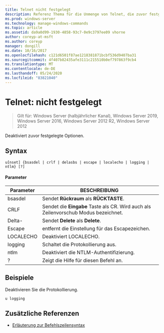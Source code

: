 ```yaml
---
title: Telnet nicht festgelegt
description: Referenz Thema für die Unmenge von Telnet, die zuvor festgelegte Optionen deaktiviert.
ms.prod: windows-server
ms.technology: manage-windows-commands
ms.topic: article
ms.assetid: da9a0d99-1930-4858-93c7-0e9c3797ee09 vhorne
author: coreyp-at-msft
ms.author: coreyp
manager: dongill
ms.date: 10/16/2017
ms.openlocfilehash: c121d6501f87ae1218381871bcbf536d9407ba31
ms.sourcegitcommit: 4f407b82435afe3111c215510b0ef797863f9cb4
ms.translationtype: MT
ms.contentlocale: de-DE
ms.lasthandoff: 05/24/2020
ms.locfileid: "83821040"
---
```

# <a name="telnet-unset"></a>Telnet: nicht festgelegt

> Gilt für: Windows Server (halbjährlicher Kanal), Windows Server 2019, Windows Server 2016, Windows Server 2012 R2, Windows Server 2012

Deaktiviert zuvor festgelegte Optionen.

## <a name="syntax"></a>Syntax
```
u[nset] {bsasdel | crlf | delasbs | escape | localecho | logging | ntlm} [?]
```
#### <a name="parameters"></a>Parameter
|Parameter|BESCHREIBUNG|
|-------|--------|
|bsasdel|Sendet **Rückraum** als **RÜCKTASTE**.|
|CRLF|Sendet die **Eingabe** Taste als CR. Wird auch als Zeilenvorschub Modus bezeichnet.|
|Delta-|Sendet **Delete** als **Delete**.|
|Escape|entfernt die Einstellung für das Escapezeichen.|
|LOCALECHO|Deaktiviert LOCALECHO.|
|logging|Schaltet die Protokollierung aus.|
|ntlm|Deaktiviert die NTLM-Authentifizierung.|
|?|Zeigt die Hilfe für diesen Befehl an.|
## <a name="examples"></a>Beispiele
Deaktivieren Sie die Protokollierung.
```
u logging
```
## <a name="additional-references"></a>Zusätzliche Referenzen
- [Erläuterung zur Befehlszeilensyntax](command-line-syntax-key.md)
